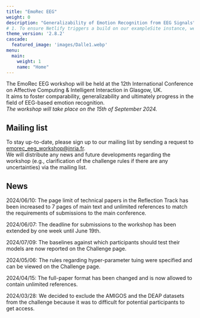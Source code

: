 ```yaml
---
title: "EmoRec EEG"
weight: 0
description: "Generalizability of Emotion Recognition from EEG Signals"
# 1. To ensure Netlify triggers a build on our exampleSite instance, we need to change a file in the exampleSite directory.
theme_version: '2.8.2'
cascade:
  featured_image: 'images/Dalle1.webp'
menu:
  main:
    weight: 1
    name: "Home"
---
```

The EmoRec EEG workshop will be held at the 12th International Conference on Affective Computing & Intelligent Interaction in Glasgow, UK.  
It aims to foster comparability, generalizability and ultimately progress in the field of EEG-based emotion recognition.  
*The workshop will take place on the 15th of September 2024.*  

## Mailing list

To stay up-to-date, please sign up to our mailing list by sending a request to emorec_eeg_workshop@inria.fr.\
We will distribute any news and future developments regarding the workshop (e.g., clarification of the challenge rules if there are any uncertainties) via the mailing list.

## News

2024/06/10: The page limit of technical papers in the Reflection Track has been increased to 7 pages of main text and unlimited references to match the requirements of submissions to the main conference.

2024/06/07: The deadline for submissions to the workshop has been extended by one week until June 19th.

2024/07/09: The baselines against which participants should test their models are now reported on the Challenge page.

2024/05/06: The rules regarding hyper-parameter tuing were specified and can be viewed on the Challenge page.

2024/04/15: The full-paper format has been changed and is now allowed to contain unlimited references.

2024/03/28: We decided to exclude the AMIGOS and the DEAP datasets from the challenge because it was to difficult for potential participants to get access.
